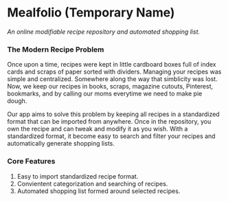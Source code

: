 # Mealfolio (Temporary Name)
_An online modifiable recipe repository and automated shopping list._

### The Modern Recipe Problem
Once upon a time, recipes were kept in little cardboard boxes full of index cards and scraps of paper sorted with dividers. Managing your recipes was simple and centralized. Somewhere along the way that simblicity was lost. Now, we keep our recipes in books, scraps, magazine cutouts, Pinterest, bookmarks, and by calling our moms everytime we need to make pie dough. 

Our app aims to solve this problem by keeping all recipes in a standardized format that can be imported from anywhere. Once in the repository, you own the recipe and can tweak and modify it as you wish. With a standardized format, it become easy to search and filter your recipes and automatically generate shopping lists.

### Core Features
1. Easy to import standardized recipe format.
2. Convientent categorization and searching of recipes.
3. Automated shopping list formed around selected recipes.
